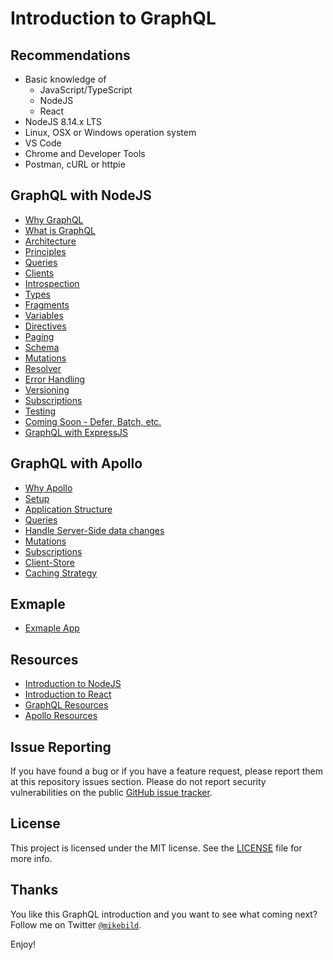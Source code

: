 # Introduction to GraphQL

## Recommendations

- Basic knowledge of
  - JavaScript/TypeScript
  - NodeJS
  - React
- NodeJS 8.14.x LTS
- Linux, OSX or Windows operation system
- VS Code
- Chrome and Developer Tools
- Postman, cURL or httpie

## GraphQL with NodeJS

- [Why GraphQL](introduction-graphql/0-intro.md)
- [What is GraphQL](introduction-graphql/1-graphql.md)
- [Architecture](introduction-graphql/2-architecture.md)
- [Principles](introduction-graphql/3-principles.md)
- [Queries](introduction-graphql/4-queries.md)
- [Clients](introduction-graphql/5-clients.md)
- [Introspection](introduction-graphql/6-introspection.md)
- [Types](introduction-graphql/7-types.md)
- [Fragments](introduction-graphql/8-fragments.md)
- [Variables](introduction-graphql/9-variables.md)
- [Directives](introduction-graphql/10-directives.md)
- [Paging](introduction-graphql/11-paging.md)
- [Schema](introduction-graphql/12-schema.md)
- [Mutations](introduction-graphql/13-mutations.md)
- [Resolver](introduction-graphql/14-resolver.md)
- [Error Handling](introduction-graphql/15-errors.md)
- [Versioning](introduction-graphql/16-versioning.md)
- [Subscriptions](introduction-graphql/17-subscriptions.md)
- [Testing](introduction-graphql/18-testing.md)
- [Coming Soon - Defer, Batch, etc.](introduction-graphql/19-soon.md)
- [GraphQL with ExpressJS](introduction-graphql/20-expressjs.md)

## GraphQL with Apollo

- [Why Apollo](introduction-apollo/0-intro.md)
- [Setup](introduction-apollo/1-setup.md)
- [Application Structure](introduction-apollo/2-app-structure.md)
- [Queries](introduction-apollo/3-queries.md)
- [Handle Server-Side data changes](introduction-apollo/4-handle-server-data-changes.md)
- [Mutations](introduction-apollo/5-mutations.md)
- [Subscriptions](introduction-apollo/6-subscriptions.md)
- [Client-Store](introduction-apollo/7-store.md)
- [Caching Strategy](introduction-apollo/8-caching-strategy.md)

## Exmaple

- [Exmaple App](example/README.md)

## Resources

- [Introduction to NodeJS](https://github.com/MikeBild/introduction-nodejs)
- [Introduction to React](https://github.com/MikeBild/introduction-react)
- [GraphQL Resources](introduction-graphql/resources.md)
- [Apollo Resources](introduction-apollo/resources.md)

## Issue Reporting

If you have found a bug or if you have a feature request, please report them at this repository issues section. Please do not report security vulnerabilities on the public [GitHub issue tracker](https://github.com/MikeBild/introduction-graphql/issues).

## License

This project is licensed under the MIT license. See the [LICENSE](LICENSE) file for more info.

## Thanks

You like this GraphQL introduction and you want to see what coming next? Follow me on Twitter [`@mikebild`](https://twitter.com/mikebild).

Enjoy!
